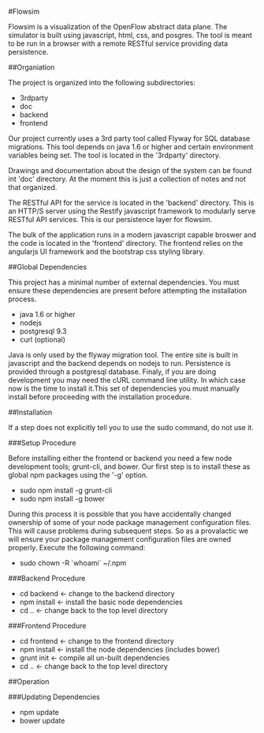 
#Flowsim

Flowsim is a visualization of the OpenFlow abstract data plane. The simulator is
built using javascript, html, css, and posgres. The tool is meant to be run in a
browser with a remote RESTful service providing data persistence.

##Organiation

The project is organized into the following subdirectories:
- 3rdparty
- doc
- backend
- frontend

Our project currently uses a 3rd party tool called Flyway for SQL database
migrations. This tool depends on java 1.6 or higher and certain environment
variables being set. The tool is located in the '3rdparty' directory.

Drawings and documentation about the design of the system can be found int
'doc' directory. At the moment this is just a collection of notes and not that
organized.

The RESTful API for the service is located in the 'backend' directory. This is
an HTTP/S server using the Restify javascript framework to modularly serve
RESTful API services. This is our persistence layer for flowsim.

The bulk of the application runs in a modern javascript capable broswer and the
code is located in the 'frontend' directory. The frontend relies on the
angularjs UI framework and the bootstrap css styling library.

##Global Dependencies

This project has a minimal number of external dependencies. You must ensure
these dependencies are present before attempting the installation process.
- java 1.6 or higher
- nodejs
- postgresql 9.3
- curl (optional)

Java is only used by the flyway migration tool. The entire site is built in
javascript and the backend depends on nodejs to run. Persistence is provided
through a postgresql database. Finaly, if you are doing development you may need
the cURL command line utility. In which case now is the time to install it.This
set of dependencies you must manually install before proceeding with the
installation procedure.

##Installation

If a step does not explicitly tell you to use the sudo command, do not use it.

###Setup Procedure

Before installing either the frontend or backend you need a few node development
tools; grunt-cli, and bower. Our first step is to install these as global npm
packages using the '-g' option.
- sudo npm install -g grunt-cli
- sudo npm install -g bower

During this process it is possible that you have accidentally changed ownership
of some of your node package management configuration files. This will cause
problems during subsequent steps. So as a provalactic we will ensure your
package management configuration files are owned properly. Execute the following
command:
- sudo chown -R \`whoami\` ~/.npm

###Backend Procedure

- cd backend    <- change to the backend directory
- npm install   <- install the basic node dependencies
- cd ..         <- change back to the top level directory

###Frontend Procedure

- cd frontend   <- change to the frontend directory
- npm install   <- install the node dependencies (includes bower)
- grunt init    <- compile all un-built dependencies
- cd ..         <- change back to the top level directory

##Operation

###Updating Dependencies

- npm update
- bower update
